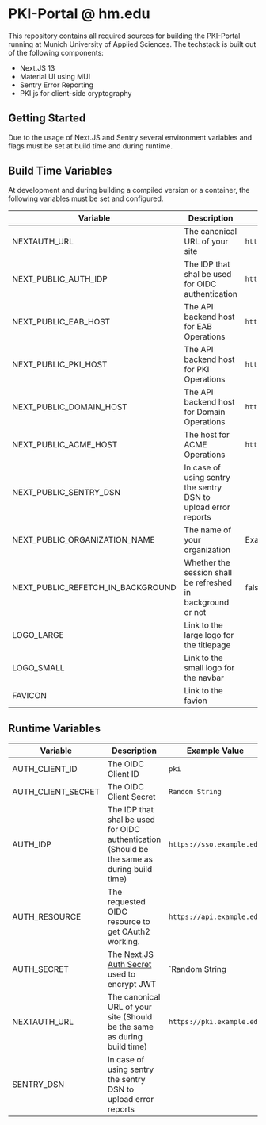 # PKI-Portal @ hm.edu

This repository contains all required sources for building the PKI-Portal running at Munich University of Applied Sciences.
The techstack is built out of the following components:

 - Next.JS 13
 - Material UI using MUI
 - Sentry Error Reporting
 - PKI.js for client-side cryptography

## Getting Started

Due to the usage of Next.JS and Sentry several environment variables and flags must be set at build time and during runtime.

## Build Time Variables

At development and during building a compiled version or a container, the following variables must be set and configured.

| Variable                          | Description                                                    | Example Value                    & Default |
| --------------------------------- | -------------------------------------------------------------- | ------------------------------------------ |
| NEXTAUTH_URL                      | The canonical URL of your site                                 | `https://pki.example.edu`                  |
| NEXT_PUBLIC_AUTH_IDP              | The IDP that shal be used for OIDC authentication              | `https://sso.example.edu`                  |
| NEXT_PUBLIC_EAB_HOST              | The API backend host for EAB Operations                        | `https://eab.api.example.edu`              |
| NEXT_PUBLIC_PKI_HOST              | The API backend host for PKI Operations                        | `https://pki.api.example.edu`              |
| NEXT_PUBLIC_DOMAIN_HOST           | The API backend host for Domain Operations                     | `https://domain.api.example.edu`           |
| NEXT_PUBLIC_ACME_HOST             | The host for ACME Operations                                   | `https://acme.example.edu`                 |
| NEXT_PUBLIC_SENTRY_DSN            | In case of using sentry the sentry DSN to upload error reports |                                            |
| NEXT_PUBLIC_ORGANIZATION_NAME     | The name of your organization                                  | Example University                         |
| NEXT_PUBLIC_REFETCH_IN_BACKGROUND | Whether the session shall be refreshed in background or not    | false                                      |
| LOGO_LARGE                        | Link to the large logo for the titlepage                       |                                            |
| LOGO_SMALL                        | Link to the small logo for the navbar                          |                                            |
| FAVICON                           | Link to the favion                                             |                                            |

## Runtime Variables

| Variable           | Description                                                                                          | Example Value             |
| ------------------ | ---------------------------------------------------------------------------------------------------- | ------------------------- |
| AUTH_CLIENT_ID     | The OIDC Client ID                                                                                   | `pki`                     |
| AUTH_CLIENT_SECRET | The OIDC Client Secret                                                                               | `Random String`           |
| AUTH_IDP           | The IDP that shal be used for OIDC authentication (Should be the same as during build time)          | `https://sso.example.edu` |
| AUTH_RESOURCE      | The requested OIDC resource to get OAuth2 working.                                                   | `https://api.example.edu` |
| AUTH_SECRET        | The [Next.JS Auth Secret](https://next-auth.js.org/configuration/options#secret) used to encrypt JWT | `Random String            |
| NEXTAUTH_URL       | The canonical URL of your site (Should be the same as during build time)                             | `https://pki.example.edu` |
| SENTRY_DSN         | In case of using sentry the sentry DSN to upload error reports                                       |                           |